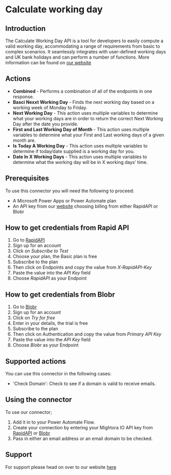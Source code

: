 # Calculate working day

## Introduction
The Calculate Working Day API is a tool for developers to easily compute a valid working day, accommodating a range of requirements from basic to complex scenarios. It seamlessly integrates with user-defined working days and UK bank holidays and can perform a number of functions.
More information can be found on [our website](https://mightora.io/calculate-working-day/)

## Actions
* __Combined__ - Performs a combination of all of the endpoints in one response.
* __Basci Nexxt Working Day__ - Finds the next working day based on a working week of Monday to Friday.
* __Next Working Day__ - This action uses multiple variables to determine what your working days are in order to return the correct Next Working Day after the date you provide. 
* __First and Last Working Day of Month__ - This action uses multiple variables to determine what your First and Last working days of a given month are. 
* __Is Today A Working Day__ - This action uses multiple variables to determine if today/date supplied is a working day for you. 
* __Date In X Working Days__ - This action uses multiple variables to determine what the working day will be in X working days’ time.

## Prerequisites
To use this connector you will need the following to proceed:
* A Microsoft Power Apps or Power Automate plan
* An API key from our [website](https://mightora.io/calculate-working-day/) choosing billing from either RapidAPI or Blobr

## How to get credentials from Rapid API
1. Go to [RapidAPI](https://mightora.io/calculate-working-day/get-api-key)
2. Sign up for an account
3. Click on *Subscribe to Test*
4. Choose your plan, the Basic plan is free
5. Subscribe to the plan
6. Then click on Endpoints and copy the value from *X-RapidAPI-Key*
7. Paste the value into the *API Key* field 
8. Choose *RapidAPI* as your Endpoint

## How to get credentials from Blobr
1. Go to [Blobr](https://mightora.io/blobr-catalog)
2. Sign up for an account
3. Click on *Try for free*
4. Enter in your details, the trial is free
5. Subscribe to the plan
6. Then click on Authentication and copy the value from *Primary API Key*
7. Paste the value into the *API Key* field 
8. Choose *Blobr* as your Endpoint

## Supported actions
You can use this connector in the following cases:
* 'Check Domain':  Check to see if a domain is valid to receive emails.

## Using the connector 
To use our connector;
1. Add it in to your Power Automate Flow.
2. Create your connection by entering your Mightora IO API key from [RapidAPI](https://mightora.io/calculate-working-day/get-api-key) or [Blobr](https://mightora.io/blobr-catalog)
3. Pass in either an email address or an email domain to be checked. 

## Support
For support please head on over to our website [here](https://mightora.io/calculate-working-day/)





